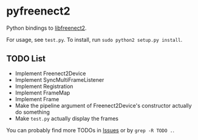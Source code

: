 pyfreenect2
===========

Python bindings to [libfreenect2](https://github.com/OpenKinect/libfreenect2).

For usage, see `test.py`. To install, run `sudo python2 setup.py install`.

TODO List
---------

 * Implement Freenect2Device
 * Implement SyncMultiFrameListener
 * Implement Registration
 * Implement FrameMap
 * Implement Frame
 * Make the pipeline argument of Freenect2Device's constructor actually do something
 * Make `test.py` actually display the frames

You can probably find more TODOs in [Issues](https://github.com/tikiking1/pyfreenect2/issues) or by `grep -R TODO .`.
